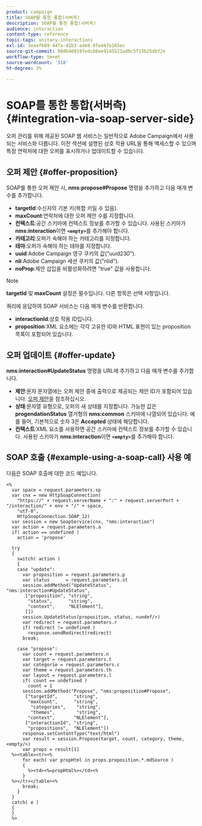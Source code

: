 ```yaml
---
product: campaign
title: SOAP를 통한 통합(서버측)
description: SOAP를 통한 통합(서버측)
audience: interaction
content-type: reference
topic-tags: unitary-interactions
exl-id: 3eaef689-44fa-41b3-ade8-9fe447e165ec
source-git-commit: 98d646919fedc66ee9145522ad0c5f15b25dbf2e
workflow-type: tm+mt
source-wordcount: '318'
ht-degree: 3%

---
```


# SOAP를 통한 통합(서버측){#integration-via-soap-server-side}

오퍼 관리를 위해 제공된 SOAP 웹 서비스는 일반적으로 Adobe Campaign에서 사용되는 서비스와 다릅니다. 이전 섹션에 설명된 상호 작용 URL을 통해 액세스할 수 있으며 특정 연락처에 대한 오퍼를 표시하거나 업데이트할 수 있습니다.

## 오퍼 제안 {#offer-proposition}

SOAP를 통한 오퍼 제안 시, **nms:propose#Propose** 명령을 추가하고 다음 매개 변수를 추가합니다.

* **targetId**:수신자의 기본 키(복합 키일 수 있음).
* **maxCount**:연락처에 대한 오퍼 제안 수를 지정합니다.
* **컨텍스트**:공간 스키마에 컨텍스트 정보를 추가할 수 있습니다. 사용된 스키마가 **nms:interaction**&#x200B;이면 **`<empty>`**&#x200B;를 추가해야 합니다.
* **카테고리**:오퍼가 속해야 하는 카테고리를 지정합니다.
* **테마**:오퍼가 속해야 하는 테마를 지정합니다.
* **uuid**:Adobe Campaign 영구 쿠키의 값(&quot;uuid230&quot;).
* **nli**:Adobe Campaign 세션 쿠키의 값(&quot;nlid&quot;).
* **noProp**:제안 삽입을 비활성화하려면 &quot;true&quot; 값을 사용합니다.

>[!NOTE]
>
>**targetId** 및 **maxCount** 설정은 필수입니다. 다른 항목은 선택 사항입니다.

쿼리에 응답하여 SOAP 서비스는 다음 매개 변수를 반환합니다.

* **interactionId**:상호 작용 ID입니다.
* **proposition**:XML 요소에는 각각 고유한 ID와 HTML 표현이 있는 proposition 목록이 포함되어 있습니다.

## 오퍼 업데이트 {#offer-update}

**nms:interaction#UpdateStatus** 명령을 URL에 추가하고 다음 매개 변수를 추가합니다.

* **제안**:문자 문자열에는 오퍼 제안 중에 출력으로 제공되는 제안 ID가 포함되어 있습니다. [오퍼 제안](#offer-proposition)을 참조하십시오.
* **상태**:문자열 유형으로, 오퍼의 새 상태를 지정합니다. 가능한 값은 **progendationStatus** 열거형의 **nms:common** 스키마에 나열되어 있습니다. 예를 들어, 기본적으로 숫자 3은 **Accepted** 상태에 해당합니다.
* **컨텍스트**:XML 요소를 사용하면 공간 스키마에 컨텍스트 정보를 추가할 수 있습니다. 사용된 스키마가 **nms:interaction**&#x200B;이면 **`<empty>`**&#x200B;를 추가해야 합니다.

## SOAP 호출 {#example-using-a-soap-call} 사용 예

다음은 SOAP 호출에 대한 코드 예입니다.

```
<%
  var space = request.parameters.sp
  var cnx = new HttpSoapConnection(
    "https://" + request.serverName + ":" + request.serverPort + "/interaction/" + env + "/" + space,
    "utf-8",
    HttpSoapConnection.SOAP_12)
  var session = new SoapService(cnx, "nms:interaction")
  var action = request.parameters.a
  if( action == undefined )
    action = 'propose'

  try
  {
    switch( action )
    {
    case "update":
      var proposition = request.parameters.p
      var status      = request.parameters.st
      session.addMethod("UpdateStatus", "nms:interaction#UpdateStatus",
       ["proposition", "string",
        "status",      "string",
        "context",     "NLElement"],
       [])
      session.UpdateStatus(proposition, status, <undef/>)
      var redirect = request.parameters.r
      if( redirect != undefined )
        response.sendRedirect(redirect)
      break;

    case "propose":
      var count = request.parameters.n
      var target = request.parameters.t
      var categorie = request.parameters.c
      var theme = request.parameters.th
      var layout = request.parameters.l
      if( count == undefined )
        count = 1
      session.addMethod("Propose", "nms:proposition#Propose",
       ["targetId",      "string",
        "maxCount",      "string",
         "categories",    "string",
         "themes",        "string",
        "context",       "NLElement"],
       ["interactionId", "string",
        "propositions",  "NLElement"])
      response.setContentType("text/html")
      var result = session.Propose(target, count, category, theme, <empty/>)
      var props = result[1]
  %><table><tr><%
      for each( var propHtml in props.proposition.*.mdSource )
      {
        %><td><%=propHtml%></td><%
      }
  %></tr></table><%
      break;
    }
  }
  catch( e )
  {
  }
  %>
```

